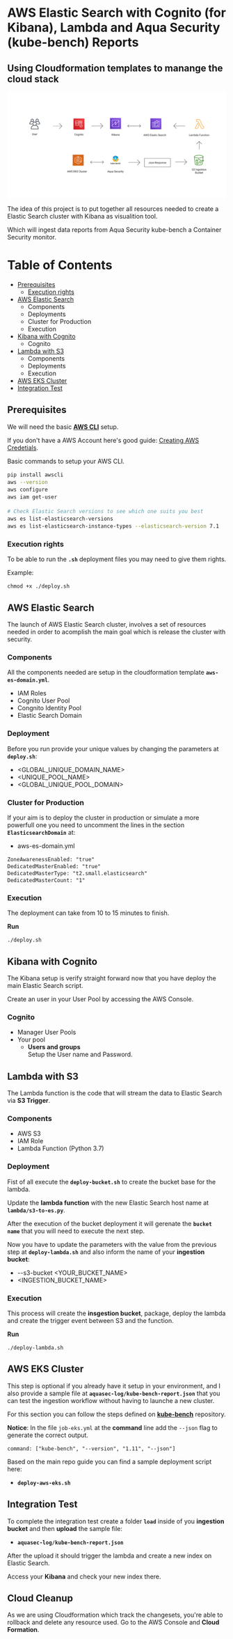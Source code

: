 # AWS Elastic Search with Cognito (for Kibana), Lambda and Aqua Security (kube-bench) Reports
## Using Cloudformation templates to manange the cloud stack

<img src="images/AWS-ES-Kibana-Diagram.png" alt="AWS Elastic Search with Cognito and Kibana Diagram">

The idea of this project is to put together all resources needed to create a Elastic Search cluster with Kibana as visualition tool. 

Which will ingest data reports from Aqua Security kube-bench a Container Security monitor.

Table of Contents
=================
- [Prerequisites](#prerequisites)
    - [Execution rights](#execution-rights)
- [AWS Elastic Search](#aws-elastic-search)
    - Components
    - Deployments
    - Cluster for Production
    - Execution
- [Kibana with Cognito](#kibana-with-cognito)
    - Cognito
- [Lambda with S3](#lambda-with-s3)
    - Components
    - Deployments
    - Execution
- [AWS EKS Cluster](#aws-eks-cluster)
- [Integration Test](#integration-test)

## Prerequisites

We will need the basic [**AWS CLI**](https://aws.amazon.com/cli/) setup.

If you don't have a AWS Account here's good guide: [Creating AWS Credetials](https://serverless.com/framework/docs/providers/aws/guide/credentials/).

Basic commands to setup your AWS CLI.

```bash
pip install awscli
aws --version
aws configure
aws iam get-user

# Check Elastic Search versions to see which one suits you best
aws es list-elasticsearch-versions
aws es list-elasticsearch-instance-types --elasticsearch-version 7.1
```

### Execution rights
To be able to run the **`.sh`** deployment files you may need to give them rights.

Example:
```
chmod +x ./deploy.sh
```

## AWS Elastic Search

The launch of AWS Elastic Search cluster, involves a set of resources needed in order to acomplish the main goal which is release the cluster with security.

### Components

All the components needed are setup in the cloudformation template **`aws-es-domain.yml`**.
* IAM Roles
* Cognito User Pool
* Congnito Identity Pool
* Elastic Search Domain

### Deployment

Before you run provide your unique values by changing the parameters at **`deploy.sh`**: 
* <GLOBAL_UNIQUE_DOMAIN_NAME>
* <UNIQUE_POOL_NAME>
* <GLOBAL_UNIQUE_POOL_DOMAIN>

### Cluster for Production

If your aim is to deploy the cluster in production or simulate a more powerfull one you need to uncomment the lines in the section **`ElasticsearchDomain`** at:
* aws-es-domain.yml

```
ZoneAwarenessEnabled: "true"
DedicatedMasterEnabled: "true"
DedicatedMasterType: "t2.small.elasticsearch"
DedicatedMasterCount: "1"
```

### Execution

The deployment can take from 10 to 15 minutes to finish.

**Run**
```
./deploy.sh
```

## Kibana with Cognito

The Kibana setup is verify straight forward now that you have deploy the main Elastic Search script.

Create an user in your User Pool by accessing the AWS Console.

### Cognito
* Manager User Pools
* Your pool
    * **Users and groups** \
    Setup the User name and Password.


## Lambda with S3

The Lambda function is the code that will stream the data to Elastic Search via **S3 Trigger**.

### Components
* AWS S3
* IAM Role
* Lambda Function (Python 3.7)

### Deployment

Fist of all execute the **`deploy-bucket.sh`** to create the bucket base for the lambda.

Update the **lambda function** with the new Elastic Search host name at **`lambda/s3-to-es.py`**.

After the execution of the bucket deployment it will gerenate the **`bucket name`** that you will need to execute the next step.

Now you have to update the parameters with the value from the previous step at **`deploy-lambda.sh`** and also inform the name of your **ingestion bucket**:
* --s3-bucket <YOUR_BUCKET_NAME>
* <INGESTION_BUCKET_NAME>

### Execution

This process will create the **insgestion bucket**,
package, deploy the lambda and create the trigger event between S3 and the function.

**Run**
```
./deploy-lambda.sh
```

## AWS EKS Cluster

This step is optional if you already have it setup in your environment, and I also provide a sample file at **`aquasec-log/kube-bench-report.json`** that you can test the ingestion workflow without having to launche a new cluster.

For this section you can follow the steps defined on [**kube-bench**](https://github.com/aquasecurity/kube-bench#running-in-an-eks-cluster) repository.

**Notice**: In the file `job-eks.yml` at the **command** line add the `--json` flag to generate the correct output.

```
command: ["kube-bench", "--version", "1.11", "--json"]
```

Based on the main repo guide you can find a sample deployment script here:
* **`deploy-aws-eks.sh`**

## Integration Test

To complete the integration test create a folder **`load`** inside of you **ingestion bucket** and then **upload** the sample file:
* **`aquasec-log/kube-bench-report.json`**

After the upload it should trigger the lambda and create a new index on Elastic Search.

Access your **Kibana** and check your new index there.

## Cloud Cleanup

As we are using Cloudformation which track the changesets, you're able to rollback and delete any resource used. Go to the AWS Console and **Cloud Formation**.